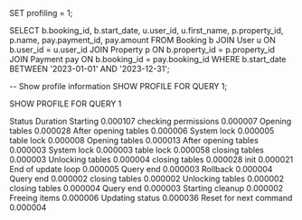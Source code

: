 SET profiling = 1;

SELECT
b.booking_id,
b.start_date,
u.user_id,
u.first_name,
p.property_id,
p.name,
pay.payment_id,
pay.amount
FROM
Booking b
JOIN
User u ON b.user_id = u.user_id
JOIN
Property p ON b.property_id = p.property_id
JOIN
Payment pay ON b.booking_id = pay.booking_id
WHERE
b.start_date BETWEEN '2023-01-01' AND '2023-12-31';

-- Show profile information
SHOW PROFILE FOR QUERY 1;

SHOW PROFILE FOR QUERY 1

Status Duration
Starting 0.000107
checking permissions 0.000007
Opening tables 0.000028
After opening tables 0.000006
System lock 0.000005
table lock 0.000008
Opening tables 0.000013
After opening tables 0.000003
System lock 0.000003
table lock 0.000058
closing tables 0.000003
Unlocking tables 0.000004
closing tables 0.000028
init 0.000021
End of update loop 0.000005
Query end 0.000003
Rollback 0.000004
Query end 0.000002
closing tables 0.000002
Unlocking tables 0.000002
closing tables 0.000004
Query end 0.000003
Starting cleanup 0.000002
Freeing items 0.000006
Updating status 0.000036
Reset for next command 0.000004
